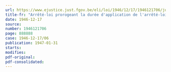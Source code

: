 ```yaml
---
url: https://www.ejustice.just.fgov.be/eli/loi/1946/12/17/1946121706/justel
title-fr: "Arrêté-loi prorogeant la durée d'application de l'arrêté-loi du 13 décembre 1945, relatif à la réparation des dommages résultant des accidents survenus sur le chemin du travail"
date: 1946-12-17
source:
number: 1946121706
page: 888888
case: 1946-12-17/06
publication: 1947-01-31
starts:
modifies:
pdf-original:
pdf-consolidated:
---
```


